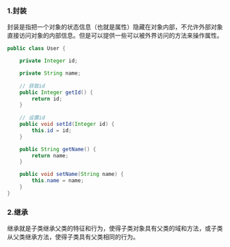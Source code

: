 ### 1.封装

封装是指把一个对象的状态信息（也就是属性）隐藏在对象内部，不允许外部对象直接访问对象的内部信息。但是可以提供一些可以被外界访问的方法来操作属性。

```java
public class User {

    private Integer id;

    private String name;
    
    // 获取id
    public Integer getId() {
        return id;
    }
    
    // 设置id
    public void setId(Integer id) {
        this.id = id;
    }

    public String getName() {
        return name;
    }

    public void setName(String name) {
        this.name = name;
    }
}
```

### 2.继承

继承就是子类继承父类的特征和行为，使得子类对象具有父类的域和方法，或子类从父类继承方法，使得子类具有父类相同的行为。